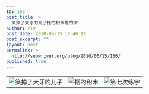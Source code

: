 ```yaml
---
ID: 166
post_title: >
  笑掉了大牙的儿子搭的积木练的字
author: riv
post_date: 2010-06-15 10:46:19
post_excerpt: ""
layout: post
permalink: >
  http://snowriver.org/blog/2010/06/15/166/
published: true
---
```

<table>
<tbody>
<tr>
<td><img title="笑掉了大牙的儿子" src="http://snowriver.org/blog/wp-content/uploads/2010/06/LostTooth.jpg" alt="笑掉了大牙的儿子" /></td>
<td><img title="搭的积木" src="http://snowriver.org/blog/wp-content/uploads/2010/06/buildBlocks.jpg" alt="搭的积木" /></td>
<td><img title="第七次练字" src="http://snowriver.org/blog/wp-content/uploads/2010/06/Handwriting7.jpg" alt="第七次练字" /></td>
</tr>
</tbody>
</table>